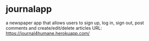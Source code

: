 # journalapp
a newspaper app that allows users to sign up, log in, sign out, post comments and create/edit/delete articles
URL: https://journal4humane.herokuapp.com/
